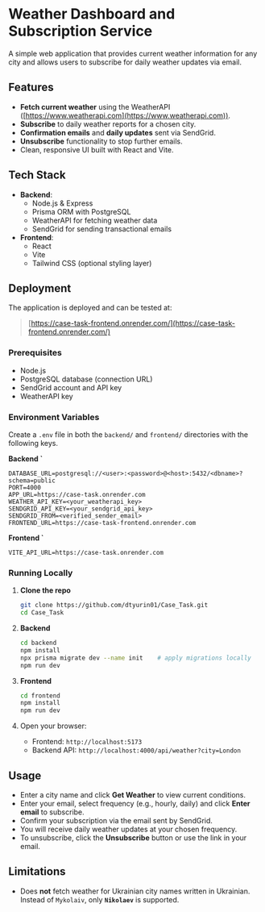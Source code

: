 # Weather Dashboard and Subscription Service

A simple web application that provides current weather information for any city and allows users to subscribe for daily weather updates via email.

## Features

- **Fetch current weather** using the WeatherAPI ([https://www.weatherapi.com](https://www.weatherapi.com)).
- **Subscribe** to daily weather reports for a chosen city.
- **Confirmation emails** and **daily updates** sent via SendGrid.
- **Unsubscribe** functionality to stop further emails.
- Clean, responsive UI built with React and Vite.

## Tech Stack

- **Backend**:
  - Node.js & Express
  - Prisma ORM with PostgreSQL
  - WeatherAPI for fetching weather data
  - SendGrid for sending transactional emails
- **Frontend**:
  - React
  - Vite
  - Tailwind CSS (optional styling layer)

## Deployment

The application is deployed and can be tested at:

> [https://case-task-frontend.onrender.com/](https://case-task-frontend.onrender.com/)


### Prerequisites

- Node.js 
- PostgreSQL database (connection URL)
- SendGrid account and API key
- WeatherAPI key

### Environment Variables

Create a `.env` file in both the `backend/` and `frontend/` directories with the following keys.

**Backend `**

```env
DATABASE_URL=postgresql://<user>:<password>@<host>:5432/<dbname>?schema=public
PORT=4000
APP_URL=https://case-task.onrender.com
WEATHER_API_KEY=<your_weatherapi_key>
SENDGRID_API_KEY=<your_sendgrid_api_key>
SENDGRID_FROM=<verified_sender_email>
FRONTEND_URL=https://case-task-frontend.onrender.com
```

**Frontend `**

```env
VITE_API_URL=https://case-task.onrender.com
```

### Running Locally

1. **Clone the repo**
   ```bash
   git clone https://github.com/dtyurin01/Case_Task.git
   cd Case_Task
   ```

2. **Backend**
   ```bash
   cd backend
   npm install
   npx prisma migrate dev --name init    # apply migrations locally
   npm run dev
   ```

3. **Frontend**
   ```bash
   cd frontend
   npm install
   npm run dev
   ```

4. Open your browser:
   - Frontend: `http://localhost:5173`
   - Backend API: `http://localhost:4000/api/weather?city=London`

## Usage

- Enter a city name and click **Get Weather** to view current conditions.
- Enter your email, select frequency (e.g., hourly, daily) and click **Enter email** to subscribe.
- Confirm your subscription via the email sent by SendGrid.
- You will receive daily weather updates at your chosen frequency.
- To unsubscribe, click the **Unsubscribe** button or use the link in your email.

## Limitations

- Does **not** fetch weather for Ukrainian city names written in Ukrainian. Instead of `Mykolaiv`, only **`Nikolaev`** is supported.


